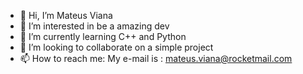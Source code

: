 - 👋 Hi, I’m Mateus Viana 
- 👀 I’m interested in be a amazing dev
- 🌱 I’m currently learning C++ and Python
- 💞️ I’m looking to collaborate on a simple project 
- 📫 How to reach me:
  My e-mail is : mateus.viana@rocketmail.com 

<!---
Repositorio de comentarios e organizações, preciso adicionar redes sociais e outras fontes de contato
--->
